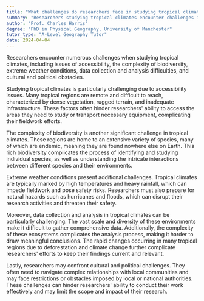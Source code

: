 ```yaml
---
title: "What challenges do researchers face in studying tropical climates?"
summary: "Researchers studying tropical climates encounter challenges including accessibility issues, the complexity of biodiversity, and extreme weather conditions. These factors complicate their efforts to gather reliable data and conduct effective studies."
author: "Prof. Charles Harris"
degree: "PhD in Physical Geography, University of Manchester"
tutor_type: "A-Level Geography Tutor"
date: 2024-04-04
---
```


Researchers encounter numerous challenges when studying tropical climates, including issues of accessibility, the complexity of biodiversity, extreme weather conditions, data collection and analysis difficulties, and cultural and political obstacles.

Studying tropical climates is particularly challenging due to accessibility issues. Many tropical regions are remote and difficult to reach, characterized by dense vegetation, rugged terrain, and inadequate infrastructure. These factors often hinder researchers' ability to access the areas they need to study or transport necessary equipment, complicating their fieldwork efforts.

The complexity of biodiversity is another significant challenge in tropical climates. These regions are home to an extensive variety of species, many of which are endemic, meaning they are found nowhere else on Earth. This rich biodiversity complicates the process of identifying and studying individual species, as well as understanding the intricate interactions between different species and their environments.

Extreme weather conditions present additional challenges. Tropical climates are typically marked by high temperatures and heavy rainfall, which can impede fieldwork and pose safety risks. Researchers must also prepare for natural hazards such as hurricanes and floods, which can disrupt their research activities and threaten their safety.

Moreover, data collection and analysis in tropical climates can be particularly challenging. The vast scale and diversity of these environments make it difficult to gather comprehensive data. Additionally, the complexity of these ecosystems complicates the analysis process, making it harder to draw meaningful conclusions. The rapid changes occurring in many tropical regions due to deforestation and climate change further complicate researchers' efforts to keep their findings current and relevant.

Lastly, researchers may confront cultural and political challenges. They often need to navigate complex relationships with local communities and may face restrictions or obstacles imposed by local or national authorities. These challenges can hinder researchers' ability to conduct their work effectively and may limit the scope and impact of their research.
    